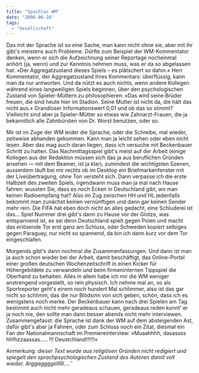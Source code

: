 ```yaml
---
title: "Spachlos WM"
date: "2006-06-16"
tags:
  - "Gesellschaft"
---
```


Das mit der Sprache ist so eine Sache, man kann nicht ohne sie, aber mit ihr gibt's meistens auch Probleme. Dürfte zum Beispiel der WM-Kommentator denken, wenn er sich die Aufzeichnung seiner Reportage nocheinmal anhört (ja, wenn) und zur Kenntnis nehmen muss, was er da so abgelassen hat: »Der Aggregatzustand dieses Spiels – es plätschert so dahin.« Herr Kommentator, der Aggregatzustand ihres Kommentars: überflüssig, kann man da nur antworten. Und da nützt es auch nichts, wenn andere Kollegen während eines langweiligen Spiels beginnen, über den psychologischen Zustand von Spieler-Müttern zu philosophieren: »Das wird seine Brüder freuen, die sind heute hier im Stadion. Seine Mutter ist nicht da, die hält das nicht aus.« Grandioser Informationswert 0,01 und ob das so stimmt? Vielleicht sind aber ja Spieler-Mütter so etwas wie Zahnarzt-Frauen, die ja bekanntlich alle Zahnbürsten von Dr. Worst benutzen, oder so.

Mir ist im Zuge der WM leider die Sprache, oder die Schreibe, mal wieder, zeitweise abhanden gekommen. Kann man ja leicht sehen oder eben nicht lesen. Aber das mag auch daran liegen, dass ich versuche mit Beckenbauer Schritt zu halten. Das Nachmittagsspiel gibt's meist auf der Arbeit (einige Kollegen aus der Redaktion müssen sich das ja aus beruflichen Gründen ansehen — mit dem Beamer, ist ja klar), zumindest die wichtigsten Szenen, ausserdem läuft bei mir rechts ob im Desktop ein Briefmarkenfenster mit der Liveübertragung, ohne Ton versteht sich. Dann verpasse ich die erste Halbzeit des zweiten Spiels, irgendwann muss man ja mal nach Hause fahren: wussten Sie, dass es noch Ecken in Deutschland gibt, wo man keinen Radioempfang hat? Also im Zug zwischen HH und HL jedenfalls bekommt man zunächst keinen vernünftigen und dann gar keinen Sender mehr rein. Die FIFA hat eben doch nicht an alles gedacht, eine Schluderei ist das... Spiel Nummer drei gibt's dann zu Hause vor der Glotze, was entspannend ist, es sei denn Deutschland spielt gegen Polen und macht das erlösende Tor erst ganz am Schluss, oder Schweden kopiert selbiges gegen Paraguay, nur nicht so spannend, da bin ich dann kurz vor dem Tor eingeschlafen.

Morgends gibt's dann nochmal die Zusammenfassungen. Und dann ist man ja auch schon wieder bei der Arbeit, damit beschäftigt, das Online-Portal einer großen deutschen Wochenzeitschrift in einen Kicker für Höhergebildete zu verwandeln und beim firmeninternen Tippspiel die Oberhand zu behalten. Alles in allem habe ich mir die WM weniger anstrengend vorgestellt, so rein physisch. Ich nehme mal an, so als Sportreporter geht's einem noch hundert Mal schlimmer, also ist das gar nicht so schlimm, das die nur Blödsinn von sich geben, schön, dass ich es wenigstens noch merke. Der Beckenbauer kann nach drei Spielen am Tag bestimmt auch nicht mehr geradeaus schauen, geradeaus reden konnt' er ja noch nie, den sollte man dann besser abends nicht mehr interviewen. Zusammengefasst: die Sprache ist dank der WM auf dem absteigenden Ast, dafür gibt's aber ja Fahnen, oder zum Schluss noch ein Zitat, diesmal ein Fan der Nationalmannschaft im Premiereinterview: »Muaahhhh, dasassss hhfhzzaassas..... !!! Deustchland!!!!!!«

Anmerkung: _dieser Text wurde aus religiösen Gründen nicht redigiert und spiegelt den sprachpsychologischen Zustand des Autoren damit voll wieder. Arggaggggellllll....˝_
